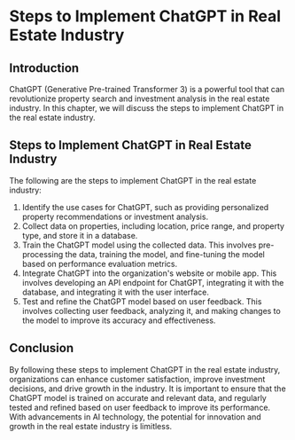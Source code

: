 Steps to Implement ChatGPT in Real Estate Industry
===========================================================================================================

Introduction
------------

ChatGPT (Generative Pre-trained Transformer 3) is a powerful tool that can revolutionize property search and investment analysis in the real estate industry. In this chapter, we will discuss the steps to implement ChatGPT in the real estate industry.

Steps to Implement ChatGPT in Real Estate Industry
--------------------------------------------------

The following are the steps to implement ChatGPT in the real estate industry:

1. Identify the use cases for ChatGPT, such as providing personalized property recommendations or investment analysis.
2. Collect data on properties, including location, price range, and property type, and store it in a database.
3. Train the ChatGPT model using the collected data. This involves pre-processing the data, training the model, and fine-tuning the model based on performance evaluation metrics.
4. Integrate ChatGPT into the organization's website or mobile app. This involves developing an API endpoint for ChatGPT, integrating it with the database, and integrating it with the user interface.
5. Test and refine the ChatGPT model based on user feedback. This involves collecting user feedback, analyzing it, and making changes to the model to improve its accuracy and effectiveness.

Conclusion
----------

By following these steps to implement ChatGPT in the real estate industry, organizations can enhance customer satisfaction, improve investment decisions, and drive growth in the industry. It is important to ensure that the ChatGPT model is trained on accurate and relevant data, and regularly tested and refined based on user feedback to improve its performance. With advancements in AI technology, the potential for innovation and growth in the real estate industry is limitless.
